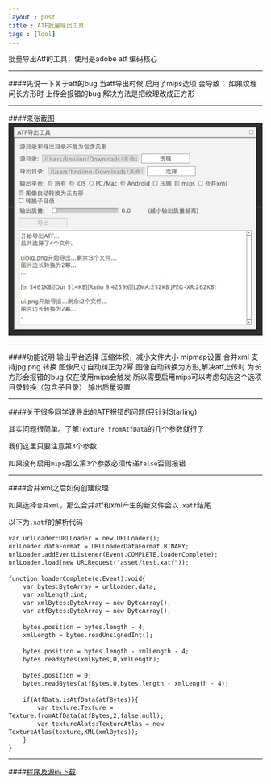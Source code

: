```yaml
---
layout : post
title : ATF批量导出工具
tags : [Tool]
---
```


<script language="javascript" type="text/javascript">
	window.location.href="http://xyliu.sinaapp.com/?p=95";
</script>

批量导出Atf的工具，使用是adobe atf 编码核心
 

----------

####先说一下关于atf的bug
	当atf导出时候 启用了mips选项 会导致：
	如果纹理问长方形时 上传会报错的bug
	解决方法是把纹理改成正方形
	 

----------

####来张截图
<img src="/assets/images/atftool_view.png" alt="截图" class="img-rounded">
 

----------

####功能说明
	输出平台选择
	压缩体积，减小文件大小
	mipmap设置
	合并xml
	支持jpg png 转换
	图像尺寸自动纠正为2幂
	图像自动转换为方形,解决atf上传时 为长方形会报错的bug 仅在使用mips会触发 所以需要启用mips可以考虑勾选这个选项
	目录转换（包含子目录）
	输出质量设置
	 

----------

####关于很多同学说导出的ATF报错的问题(只针对Starling)
	
其实问题很简单。了解`Texture.fromAtfData`的几个参数就行了

我们这里只要注意第`3`个参数

如果没有启用`mips`那么第`3`个参数必须传递`false`否则报错
 

----------
	
	
####合并xml之后如何创建纹理

如果选择`合并xml`，那么合并atf和xml产生的新文件会以`.xatf`结尾

以下为`.xatf`的解析代码
	
	var urlLoader:URLLoader = new URLLoader();
	urlLoader.dataFormat = URLLoaderDataFormat.BINARY;
	urlLoader.addEventListener(Event.COMPLETE,loaderComplete);
	urlLoader.load(new URLRequest("asset/test.xatf"));
	
	function loaderComplete(e:Event):void{
		var bytes:ByteArray = urlLoader.data;
		var xmlLength:int;
		var xmlBytes:ByteArray = new ByteArray();
		var atfBytes:ByteArray = new ByteArray();
		
		bytes.position = bytes.length - 4;
		xmlLength = bytes.readUnsignedInt();
		
		bytes.position = bytes.length - xmlLength - 4;
		bytes.readBytes(xmlBytes,0,xmlLength);
		
		bytes.position = 0;
		bytes.readBytes(atfBytes,0,bytes.length - xmlLength - 4);
		
		if(AtfData.isAtfData(atfBytes)){
			var texture:Texture = Texture.fromAtfData(atfBytes,2,false,null);
			var textureAlats:TextureAtlas = new TextureAtlas(texture,XML(xmlBytes));
		}
	}
	 

----------

####[程序及源码下载](http://zmliu.github.io/2013/12/17/StarlingSwfToolUpdate/)
	